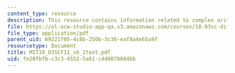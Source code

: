 ```yaml
---
content_type: resource
description: This resource contains information related to complex arithmetic.
file: https://ol-ocw-studio-app-qa.s3.amazonaws.com/courses/18-03sc-differential-equations-fall-2011/fe20fbfbc3c345525a61c4d0078664bb_MIT18_03SCF11_s6_2text.pdf
file_type: application/pdf
parent_uid: 69221f05-4c8b-250b-3c36-eaf8a4e65a9f
resourcetype: Document
title: MIT18_03SCF11_s6_2text.pdf
uid: fe20fbfb-c3c3-4552-5a61-c4d0078664bb
---
```


